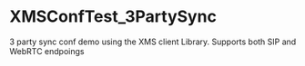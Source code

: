 XMSConfTest_3PartySync
======================

3 party sync conf demo using the XMS client Library.  Supports both SIP and WebRTC endpoings
